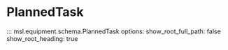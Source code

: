 # PlannedTask

::: msl.equipment.schema.PlannedTask
    options:
        show_root_full_path: false
        show_root_heading: true
